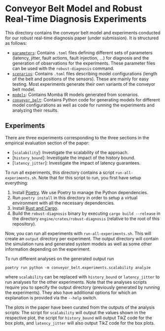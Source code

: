 # Conveyor Belt Model and Robust Real-Time Diagnosis Experiments

This directory contains the conveyor belt model and experiments conducted for our robust real-time diagnosis paper (under submission). It is structured as follows:

- [`parameters`](parameters): Contains `.toml` files defining different sets of parameters (latency, jitter, fault actions, fault injection, …) for diagnosis and the generation of observations for the experiments. These parameter files can be used with the `robust-diagnosis` command.
- [`scenarios`](scenarios): Contains `.toml` files describing model configurations (length of the belt and positions of the sensors). These are mainly for easy testing. Most experiments generate their own variants of the conveyor belt model.
- [`models`](models): Contains Momba IR models generated from scenarios.
- [`conveyor_belt`](conveyor_belt): Contains Python code for generating models for different model configurations as well as code for running the experiments and analyzing their results.

## Experiments

There are three experiments corresponding to the three sections in the empirical evaluation section of the paper:

- [`scalability`]: Investigate the scalability of the approach.
- [`history_bound`]: Investigate the impact of the history bound.
- [`latency_jitter`]: Investigate the impact of latency guarantees.

To run all experiments, this directory contains a script `run-all-experiments.sh`. Note that for this script to run, you first have setup everything:

1. Install [Poetry](https://python-poetry.org/). We use Poetry to manage the Python dependencies.
2. Run `poetry install` in this directory in order to setup a virtual environment with all the necessary dependencies.
3. Install [Rust and Cargo](https://rustup.rs/).
4. Build the `robust-diagnosis` binary by executing `cargo build --release` in the directory `engine/crates/robust-diagnosis` (relative to the root of this repository).

Now, you can run all experiments with `run-all-experiments.sh`. This will create an `output` directory per experiment. The output directory will contain the simulation runs and generated system models as well as some other information depending on the experiment.

To run different analyses on the generated output run

```
poetry run python -m conveyor_belt.experiments.scalability analyze
```

where `scalability` can be replaced with `history_bound` or `latency_jitter` to run analyses for the other experiments. Note that the analyses scripts require you to specify the output directory (previously generated by running the experiments). They also have additional options for which an explanation is provided via the `--help` switch.

The plots in the paper have been curated from the outputs of the analysis scripts: The script for `scalability` will output the values shown in the respective plot, the script for `history_bound` will output TikZ code for the box plots, and `latency_jitter` will also output TikZ code for the box plots.
